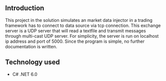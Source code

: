 ﻿## Introduction
This project in the solution simulates an market data injector in a trading framework has to connect to data source via tcp connection. This exchange server is a UDP server that will read a textfile and transmit messages through multi-cast UDP server. For simplicity, the server is run on localhost ip address and port of 5000. Since the program is simple, no further documentation is written.

## Technology used
- C# .NET 6.0

